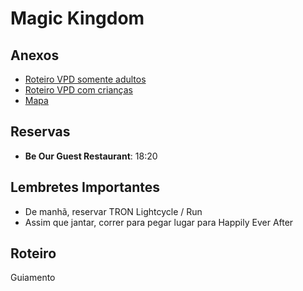 # Magic Kingdom

## Anexos

- [Roteiro VPD somente adultos](./Magic%20Kingdom/2025-04-Roteiro-VPD-Orlando_-Magic-Kingdom-adultos.pdf)
- [Roteiro VPD com crianças](./Magic%20Kingdom/2025-04-Roteiro-VPD-Orlando-Magic-Kingdom-criancas-1.pdf)
- [Mapa](./Magic%20Kingdom/06-2023-mapa-magic-kingdom.pdf)

## Reservas

- **Be Our Guest Restaurant**: 18:20

## Lembretes Importantes

- De manhã, reservar TRON Lightcycle / Run
- Assim que jantar, correr para pegar lugar para Happily Ever After

## Roteiro

Guiamento
